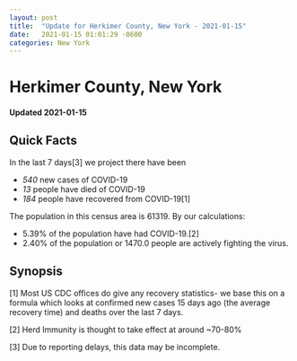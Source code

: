 ```yaml
---
layout: post
title:  "Update for Herkimer County, New York - 2021-01-15"
date:   2021-01-15 01:01:29 -0600
categories: New York
---
```


# Herkimer County, New York
#### Updated 2021-01-15

## Quick Facts

In the last 7 days[3] we project there have been
- *540* new cases of COVID-19
- *13* people have died of COVID-19
- *184* people have recovered from COVID-19[1]

The population in this census area is 61319. By our calculations:
- 5.39% of the population have had COVID-19.[2]
- 2.40% of the population or 1470.0 people are actively fighting the virus.

## Synopsis




[1] Most US CDC offices do give any recovery statistics- we base this on a formula which looks at confirmed new cases
15 days ago (the average recovery time) and deaths over the last 7 days.

[2] Herd Immunity is thought to take effect at around ~70-80%

[3] Due to reporting delays, this data may be incomplete.
 
    